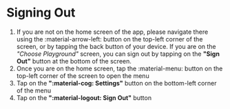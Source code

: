 # Signing Out

1. If you are not on the home screen of the app, please navigate there using the :material-arrow-left: button on the top-left corner of the screen, or by tapping the back button of your device. If you are on the *"Choose Playground"* screen, you can sign out by tapping on the **"Sign Out"** button at the bottom of the screen.
2. Once you are on the home screen, tap the :material-menu: button on the top-left corner of the screen to open the menu
3. Tap on the **":material-cog: Settings"** button on the bottom-left corner of the menu
4. Tap on the **":material-logout: Sign Out"** button
